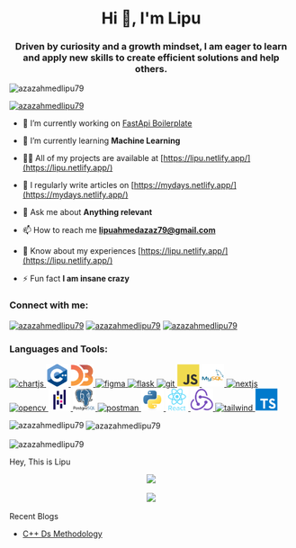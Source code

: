 
<h1 align="center">Hi 👋, I'm Lipu</h1>
<h3 align="center">Driven by curiosity and a growth mindset, I am eager to learn and apply new skills to create efficient solutions and help others.</h3>

<p align="left"> <img src="https://komarev.com/ghpvc/?username=azazahmedlipu79&label=Profile%20views&color=0e75b6&style=flat" alt="azazahmedlipu79" /> </p>

<p align="left"> <a href="https://github.com/ryo-ma/github-profile-trophy"><img src="https://github-profile-trophy.vercel.app/?username=azazahmedlipu79" alt="azazahmedlipu79" /></a> </p>

- 🔭 I’m currently working on [FastApi Boilerplate](https://github.com/AzazAhmedLipu79/FastApi_Boilerplate)

- 🌱 I’m currently learning **Machine Learning**

- 👨‍💻 All of my projects are available at [https://lipu.netlify.app/](https://lipu.netlify.app/)

- 📝 I regularly write articles on [https://mydays.netlify.app/](https://mydays.netlify.app/)

- 💬 Ask me about **Anything relevant**

- 📫 How to reach me **lipuahmedazaz79@gmail.com**

- 📄 Know about my experiences [https://lipu.netlify.app/](https://lipu.netlify.app/)

- ⚡ Fun fact **I am insane crazy**

<h3 align="left">Connect with me:</h3>
<p align="left">
<a href="https://twitter.com/azazahmedlipu79" target="blank"><img align="center" src="https://raw.githubusercontent.com/rahuldkjain/github-profile-readme-generator/master/src/images/icons/Social/twitter.svg" alt="azazahmedlipu79" height="30" width="40" /></a>
<a href="https://fb.com/azazahmedlipu79" target="blank"><img align="center" src="https://raw.githubusercontent.com/rahuldkjain/github-profile-readme-generator/master/src/images/icons/Social/facebook.svg" alt="azazahmedlipu79" height="30" width="40" /></a>
<a href="https://instagram.com/azazahmedlipu79" target="blank"><img align="center" src="https://raw.githubusercontent.com/rahuldkjain/github-profile-readme-generator/master/src/images/icons/Social/instagram.svg" alt="azazahmedlipu79" height="30" width="40" /></a>
</p>

<h3 align="left">Languages and Tools:</h3>
<p align="left"> <a href="https://www.chartjs.org" target="_blank" rel="noreferrer"> <img src="https://www.chartjs.org/media/logo-title.svg" alt="chartjs" width="40" height="40"/> </a> <a href="https://www.w3schools.com/cpp/" target="_blank" rel="noreferrer"> <img src="https://raw.githubusercontent.com/devicons/devicon/master/icons/cplusplus/cplusplus-original.svg" alt="cplusplus" width="40" height="40"/> </a> <a href="https://d3js.org/" target="_blank" rel="noreferrer"> <img src="https://raw.githubusercontent.com/devicons/devicon/master/icons/d3js/d3js-original.svg" alt="d3js" width="40" height="40"/> </a> <a href="https://www.figma.com/" target="_blank" rel="noreferrer"> <img src="https://www.vectorlogo.zone/logos/figma/figma-icon.svg" alt="figma" width="40" height="40"/> </a> <a href="https://flask.palletsprojects.com/" target="_blank" rel="noreferrer"> <img src="https://www.vectorlogo.zone/logos/pocoo_flask/pocoo_flask-icon.svg" alt="flask" width="40" height="40"/> </a> <a href="https://git-scm.com/" target="_blank" rel="noreferrer"> <img src="https://www.vectorlogo.zone/logos/git-scm/git-scm-icon.svg" alt="git" width="40" height="40"/> </a> <a href="https://developer.mozilla.org/en-US/docs/Web/JavaScript" target="_blank" rel="noreferrer"> <img src="https://raw.githubusercontent.com/devicons/devicon/master/icons/javascript/javascript-original.svg" alt="javascript" width="40" height="40"/> </a> <a href="https://www.mysql.com/" target="_blank" rel="noreferrer"> <img src="https://raw.githubusercontent.com/devicons/devicon/master/icons/mysql/mysql-original-wordmark.svg" alt="mysql" width="40" height="40"/> </a> <a href="https://nextjs.org/" target="_blank" rel="noreferrer"> <img src="https://cdn.worldvectorlogo.com/logos/nextjs-2.svg" alt="nextjs" width="40" height="40"/> </a> <a href="https://opencv.org/" target="_blank" rel="noreferrer"> <img src="https://www.vectorlogo.zone/logos/opencv/opencv-icon.svg" alt="opencv" width="40" height="40"/> </a> <a href="https://pandas.pydata.org/" target="_blank" rel="noreferrer"> <img src="https://raw.githubusercontent.com/devicons/devicon/2ae2a900d2f041da66e950e4d48052658d850630/icons/pandas/pandas-original.svg" alt="pandas" width="40" height="40"/> </a> <a href="https://www.postgresql.org" target="_blank" rel="noreferrer"> <img src="https://raw.githubusercontent.com/devicons/devicon/master/icons/postgresql/postgresql-original-wordmark.svg" alt="postgresql" width="40" height="40"/> </a> <a href="https://postman.com" target="_blank" rel="noreferrer"> <img src="https://www.vectorlogo.zone/logos/getpostman/getpostman-icon.svg" alt="postman" width="40" height="40"/> </a> <a href="https://www.python.org" target="_blank" rel="noreferrer"> <img src="https://raw.githubusercontent.com/devicons/devicon/master/icons/python/python-original.svg" alt="python" width="40" height="40"/> </a> <a href="https://reactjs.org/" target="_blank" rel="noreferrer"> <img src="https://raw.githubusercontent.com/devicons/devicon/master/icons/react/react-original-wordmark.svg" alt="react" width="40" height="40"/> </a> <a href="https://redux.js.org" target="_blank" rel="noreferrer"> <img src="https://raw.githubusercontent.com/devicons/devicon/master/icons/redux/redux-original.svg" alt="redux" width="40" height="40"/> </a> <a href="https://tailwindcss.com/" target="_blank" rel="noreferrer"> <img src="https://www.vectorlogo.zone/logos/tailwindcss/tailwindcss-icon.svg" alt="tailwind" width="40" height="40"/> </a> <a href="https://www.typescriptlang.org/" target="_blank" rel="noreferrer"> <img src="https://raw.githubusercontent.com/devicons/devicon/master/icons/typescript/typescript-original.svg" alt="typescript" width="40" height="40"/> </a> </p>

<p><img align="left" src="https://github-readme-stats.vercel.app/api/top-langs?username=azazahmedlipu79&show_icons=true&locale=en&layout=compact" alt="azazahmedlipu79" /></p>

<p>&nbsp;<img align="center" src="https://github-readme-stats.vercel.app/api?username=azazahmedlipu79&show_icons=true&locale=en" alt="azazahmedlipu79" /></p>

<p><img align="center" src="https://github-readme-streak-stats.herokuapp.com/?user=azazahmedlipu79&theme=dark" alt="azazahmedlipu79" /></p>


Hey, This is Lipu

<p align="center"><img src="https://komarev.com/ghpvc/?username=AzazAhmedLipu79&label=Profile%20views&color=brightgreen&style=plastic"> </p>
<p align="center"><img  src="https://github-readme-stats.vercel.app/api?username=AzazAhmedLipu79&show_icons=true&locale=en&count_private=true"/></p>


Recent Blogs
- [C++ Ds Methodology ](https://github.com/AzazAhmedLipu79) 
 
